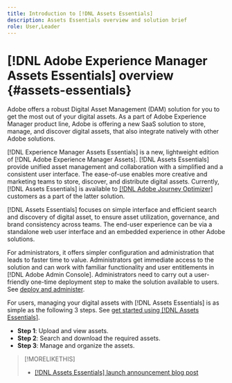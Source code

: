 ```yaml
---
title: Introduction to [!DNL Assets Essentials]
description: Assets Essentials overview and solution brief
role: User,Leader
---
```

# [!DNL Adobe Experience Manager Assets Essentials] overview {#assets-essentials}

<!-- TBD: Update this banner to remove Beta label. 
![Banner image for beta docs](assets/do-not-localize/banner-image-beta-docs.png)
-->

Adobe offers a robust Digital Asset Management (DAM) solution for you to get the most out of your digital assets. As a part of Adobe Experience Manager product line, Adobe is offering a new SaaS solution to store, manage, and discover digital assets, that also integrate natively with other Adobe solutions. 

[!DNL Experience Manager Assets Essentials] is a new, lightweight edition of [!DNL Adobe Experience Manager Assets]. [!DNL Assets Essentials] provide unified asset management and collaboration with a simplified and a consistent user interface. The ease-of-use enables more creative and marketing teams to store, discover, and distribute digital assets. Currently, [!DNL Assets Essentials] is available to [[!DNL Adobe Journey Optimizer]](https://experienceleague.adobe.com/docs/journey-optimizer/using/ajo-home.html) customers as a part of the latter solution.

[!DNL Assets Essentials] focuses on simple interface and efficient search and discovery of digital asset, to ensure asset utilization, governance, and brand consistency across teams. The end-user experience can be via a standalone web user interface and an embedded experience in other Adobe solutions. 

For administrators, it offers simpler configuration and administration that leads to faster time to value. Administrators get immediate access to the solution and can work with familiar functionality and user entitlements in [!DNL Adobe Admin Console]. Administrators need to carry out a user-friendly one-time deployment step to make the solution available to users. See [deploy and administer](/help/deploy-administer.md).

For users, managing your digital assets with [!DNL Assets Essentials] is as simple as the following 3 steps. See [get started using [!DNL Assets Essentials]](/help/get-started.md).

* **Step 1**: Upload and view assets.
* **Step 2**: Search and download the required assets.
* **Step 3**: Manage and organize the assets. 

>[!MORELIKETHIS]
>
>* [[!DNL Assets Essentials] launch announcement blog post](https://blog.adobe.com/en/publish/2021/04/27/introducing-adobe-experience-manager-assets-essentials-to-simplify-collaboration-across-teams.html)